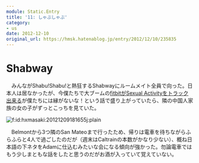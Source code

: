 ```yaml
---
module: Static.Entry
title: '11: しゃぶしゃぶ'
category:
- us
date: 2012-12-10
original_url: https://hmsk.hatenablog.jp/entry/2012/12/10/235835
---
```


# Shabway

　みんながShabu!Shabu!と熱狂するShabwayにルームメイト全員で向った。日本人は居なかったが、今僕たちで大ブームの[fitbitがSexual Activityをトラック出来る](http://techcrunch.com/2011/07/03/sexual-activity-tracked-by-fitbit-shows-up-in-google-search-results/)が僕たちには縁がないな！という話で盛り上がっていたら、隣の中国人家族の女の子がずっとこっちを見ていた。

<p><span itemscope itemtype="http://schema.org/Photograph"><img src="http://cdn-ak.f.st-hatena.com/images/fotolife/h/hxmasaki/20121209/20121209181655.jpg" alt="f:id:hxmasaki:20121209181655j:plain" title="f:id:hxmasaki:20121209181655j:plain" class="hatena-fotolife" itemprop="image"></span></p>

　Belmontから3つ隣のSan Mateoまで行ったため、帰りは電車を待ちながらふらふらと4人で過ごしたのだが（週末はCaltrainの本数がかなり少ない）、概ね日本語の下ネタをAdamに仕込むみたいな会になる傾向が強かった。勿論電車ではもう少しまともな話をしたと思うのだがお酒が入っていて覚えていない。
